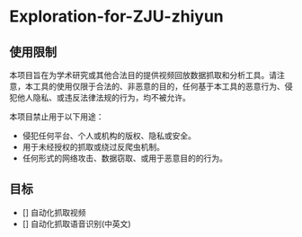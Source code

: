 # Exploration-for-ZJU-zhiyun

## 使用限制

本项目旨在为学术研究或其他合法目的提供视频回放数据抓取和分析工具。请注意，本工具的使用仅限于合法的、非恶意的目的，任何基于本工具的恶意行为、侵犯他人隐私、或违反法律法规的行为，均不被允许。

本项目禁止用于以下用途：
- 侵犯任何平台、个人或机构的版权、隐私或安全。
- 用于未经授权的抓取或绕过反爬虫机制。
- 任何形式的网络攻击、数据窃取、或用于恶意目的的行为。


## 目标

- [] 自动化抓取视频
- [] 自动化抓取语音识别(中英文)
